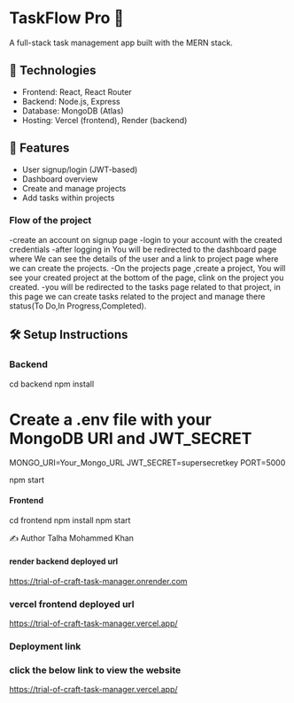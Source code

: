 # TaskFlow Pro 📝

A full-stack task management app built with the MERN stack.

## 🔧 Technologies

- Frontend: React, React Router
- Backend: Node.js, Express
- Database: MongoDB (Atlas)
- Hosting: Vercel (frontend), Render (backend)

## 🚀 Features

- User signup/login (JWT-based)
- Dashboard overview
- Create and manage projects
- Add tasks within projects

### Flow of the project

-create an account on signup page
-login to your account with the created credentials
-after logging in You will be redirected to the dashboard page where We can see the details of the user and a link to project page where we can create the projects.
-On the projects page ,create a project, You will see your created project at the bottom of the page, clink on the project you created.
-you will be redirected to the tasks page related to that project, in this page we can create tasks related to the project and manage there status(To Do,In Progress,Completed).

## 🛠️ Setup Instructions

### Backend

cd backend
npm install

# Create a .env file with your MongoDB URI and JWT_SECRET

MONGO_URI=Your_Mongo_URL
JWT_SECRET=supersecretkey
PORT=5000

npm start

#### Frontend

cd frontend
npm install
npm start

✍️ Author
Talha Mohammed Khan

#### render backend deployed url

https://trial-of-craft-task-manager.onrender.com

### vercel frontend deployed url

https://trial-of-craft-task-manager.vercel.app/

### Deployment link

### click the below link to view the website

https://trial-of-craft-task-manager.vercel.app/
